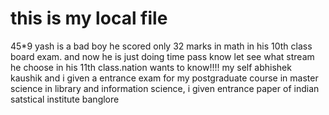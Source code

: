 # this is my local file
45*9
yash is a bad boy he scored only 32 marks in math in his 10th class board exam. and now he is just doing time pass know let see what stream he choose in his 11th class.nation wants to know!!!!
my self abhishek kaushik and i given a entrance exam for my postgraduate course in master science in library and information science, i given entrance paper of indian satstical institute banglore
